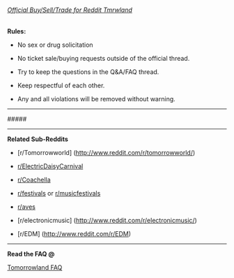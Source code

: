 ###### [Official Buy/Sell/Trade for Reddit Tmrwland](http://www.reddit.com/r/Tomorrowland/comments/1y2ih1/official_tomorrowland_2014_ticket_buyselltrade/)

**Rules:**

+ No sex or drug solicitation

+ No ticket sale/buying requests outside of the official thread.

+ Try to keep the questions in the Q&A/FAQ thread.

+ Keep respectful of each other.

+ Any and all violations will be removed without warning.

---

#####[ ](http://www.tomorrowland.be/)

---

**Related Sub-Reddits**

+ [r/Tomorrowworld] (http://www.reddit.com/r/tomorrowworld/)

+ [r/ElectricDaisyCarnival](http://www.reddit.com/r/electricdaisycarnival)

+ [r/Coachella](http://www.reddit.com/r/Coachella)

+ [r/festivals](http://www.reddit.com/r/festivals/) or [r/musicfestivals](http://www.reddit.com/r/musicfestivals)

+ [r/aves](http://www.reddit.com/r/aves/)

+ [r/electronicmusic] (http://www.reddit.com/r/electronicmusic/)

+ [r/EDM] (http://www.reddit.com/r/EDM)



---

**Read the FAQ @** 

[Tomorrowland FAQ](http://www.tomorrowland.com/en/faq/frequently-asked-questions-0)